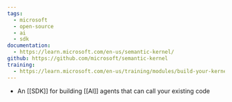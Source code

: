 ```yaml
---
tags:
  - microsoft
  - open-source
  - ai
  - sdk
documentation:
  - https://learn.microsoft.com/en-us/semantic-kernel/
github: https://github.com/microsoft/semantic-kernel
training:
  - https://learn.microsoft.com/en-us/training/modules/build-your-kernel/
---
```

- An [[SDK]] for building [[AI]] agents that can call your existing code